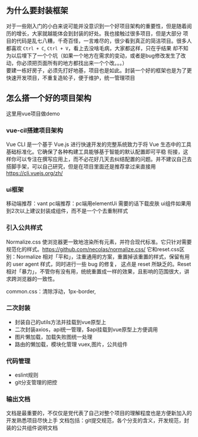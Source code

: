 ## 为什么要封装框架
对于一些刚入门的小白来说可能并没意识到一个好项目架构的重要性，但是随着阅历的增长，大家就越能体会到封装的好处。我也接触过很多项目，但是大部分
项目的代码是乱七八糟，千奇百怪，一言难尽的，很少看到真正的简洁项目。很多人都喜欢 `Ctrl + C`, `Ctrl + V`，看上去没啥毛病，大家都这样，只在乎结果
却不知为以后埋下了一个个坑（如果一个地方在需求的变动，或者是bug修改发生了改动，你必须把页面所有的地方都找出来一个个改。。。）  
要建一栋好房子，必须先打好地基，项目也是如此。封装一个好的框架也是为了更快速开发项目，不重复造轮子，便于维护，统一管理项目

## 怎么搭一个好的项目架构
这里用vue项目做demo

### vue-cil搭建项目架构
Vue CLI 是一个基于 Vue.js 进行快速开发的完整系统致力于将 Vue 生态中的工具基础标准化。它确保了各种构建工具能够基于智能的默认配置即可平稳
衔接，这样你可以专注在撰写应用上，而不必花好几天去纠结配置的问题。并不建议自己去搭脚手架，可以自己研究，但是在项目里面还是推荐拿过来直接用
https://cli.vuejs.org/zh/

### ui框架
移动端推荐：vant
pc端推荐：pc端用elementUi
需要的话下载皮肤
ui组件如果用到2次以上建议封装成组件，而不是一个个去重制样式

### 引入公共样式
Normalize.css 使浏览器更一致地渲染所有元素，并符合现代标准。它只针对需要规范化的样式。https://github.com/necolas/normalize.css/
它和reset.css区别：Normalize 相对「平和」，注重通用的方案，重置掉该重置的样式，保留有用的 user agent 样式，同时进行一些 bug 的修复，
这点是 reset 所缺乏的。Reset 相对「暴力」，不管你有没有用，统统重置成一样的效果，且影响的范围很大，讲求跨浏览器的一致性。

common.css：清除浮动，1px-border,

### 二次封装
- 封装自己的utils方法并挂载到vue原型上
- 二次封装axios，api统一管理，$api挂载到vue原型上方便调用
- 图片懒加载，加载失败图统一处理
- 路由的懒加载，模块化管理 vuex,图片，公共组件

### 代码管理
- eslint规则
- git分支管理的把控

### 输出文档
文档是最重要的，不仅仅是党代表了自己对整个项目的理解程度也是方便新加入的开发熟悉项目尽快上手
文档包括：git提交规范，各个分支的含义，开发规范，封装的公共组件说明文档
